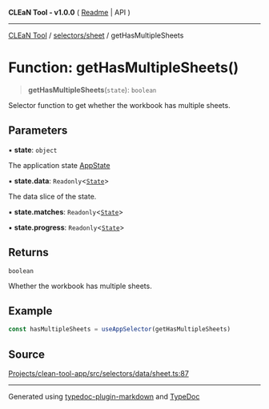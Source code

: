 **CLEaN Tool - v1.0.0** ( [Readme](../../../README.md) \| API )

***

[CLEaN Tool](../../../modules.md) / [selectors/sheet](../README.md) / getHasMultipleSheets

# Function: getHasMultipleSheets()

> **getHasMultipleSheets**(`state`): `boolean`

Selector function to get whether the workbook has multiple sheets.

## Parameters

▪ **state**: `object`

The application state [AppState](../../../app/store/type-aliases/AppState.md)

▪ **state.data**: `Readonly`\<[`State`](../../../reducers/data/interfaces/State.md)\>

The data slice of the state.

▪ **state.matches**: `Readonly`\<[`State`](../../progress/progress/private/interfaces/State.md)\>

▪ **state.progress**: `Readonly`\<[`State`](../../progress/progress/private/interfaces/State.md)\>

## Returns

`boolean`

Whether the workbook has multiple sheets.

## Example

```ts
const hasMultipleSheets = useAppSelector(getHasMultipleSheets)
```

## Source

[Projects/clean-tool-app/src/selectors/data/sheet.ts:87](https://github.com/yuckyh/clean-tool-app/)

***

Generated using [typedoc-plugin-markdown](https://www.npmjs.com/package/typedoc-plugin-markdown) and [TypeDoc](https://typedoc.org/)
